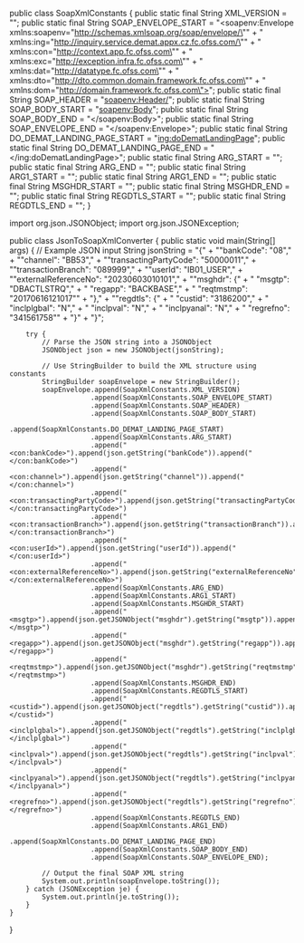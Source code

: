 public class SoapXmlConstants {
    public static final String XML_VERSION = "<?xml version=\"1.0\" encoding=\"UTF-8\"?>";
    public static final String SOAP_ENVELOPE_START = "<soapenv:Envelope xmlns:soapenv=\"http://schemas.xmlsoap.org/soap/envelope/\""
            + " xmlns:ing=\"http://inquiry.service.demat.appx.cz.fc.ofss.com/\""
            + " xmlns:con=\"http://context.app.fc.ofss.com\""
            + " xmlns:exc=\"http://exception.infra.fc.ofss.com\""
            + " xmlns:dat=\"http://datatype.fc.ofss.com\""
            + " xmlns:dto=\"http://dto.common.domain.framework.fc.ofss.com\""
            + " xmlns:dom=\"http://domain.framework.fc.ofss.com\">";
    public static final String SOAP_HEADER = "<soapenv:Header/>";
    public static final String SOAP_BODY_START = "<soapenv:Body>";
    public static final String SOAP_BODY_END = "</soapenv:Body>";
    public static final String SOAP_ENVELOPE_END = "</soapenv:Envelope>";
    public static final String DO_DEMAT_LANDING_PAGE_START = "<ing:doDematLandingPage>";
    public static final String DO_DEMAT_LANDING_PAGE_END = "</ing:doDematLandingPage>";
    public static final String ARG_START = "<arg>";
    public static final String ARG_END = "</arg>";
    public static final String ARG1_START = "<arg1>";
    public static final String ARG1_END = "</arg1>";
    public static final String MSGHDR_START = "<msghdr>";
    public static final String MSGHDR_END = "</msghdr>";
    public static final String REGDTLS_START = "<regdtls>";
    public static final String REGDTLS_END = "</regdtls>";
}



import org.json.JSONObject;
import org.json.JSONException;

public class JsonToSoapXmlConverter {
    public static void main(String[] args) {
        // Example JSON input
        String jsonString = "{"
                + "\"bankCode\": \"08\","
                + "\"channel\": \"BB53\","
                + "\"transactingPartyCode\": \"50000011\","
                + "\"transactionBranch\": \"089999\","
                + "\"userId\": \"IB01_USER\","
                + "\"externalReferenceNo\": \"20230603010101\","
                + "\"msghdr\": {"
                + "    \"msgtp\": \"DBACTLSTRQ\","
                + "    \"regapp\": \"BACKBASE\","
                + "    \"reqtmstmp\": \"20170616121017\""
                + "},"
                + "\"regdtls\": {"
                + "    \"custid\": \"3186200\","
                + "    \"inclplgbal\": \"N\","
                + "    \"inclpval\": \"N\","
                + "    \"inclpyanal\": \"N\","
                + "    \"regrefno\": \"341561758\""
                + "}"
                + "}";

        try {
            // Parse the JSON string into a JSONObject
            JSONObject json = new JSONObject(jsonString);

            // Use StringBuilder to build the XML structure using constants
            StringBuilder soapEnvelope = new StringBuilder();
            soapEnvelope.append(SoapXmlConstants.XML_VERSION)
                        .append(SoapXmlConstants.SOAP_ENVELOPE_START)
                        .append(SoapXmlConstants.SOAP_HEADER)
                        .append(SoapXmlConstants.SOAP_BODY_START)
                        .append(SoapXmlConstants.DO_DEMAT_LANDING_PAGE_START)
                        .append(SoapXmlConstants.ARG_START)
                        .append("               <con:bankCode>").append(json.getString("bankCode")).append("</con:bankCode>")
                        .append("               <con:channel>").append(json.getString("channel")).append("</con:channel>")
                        .append("               <con:transactingPartyCode>").append(json.getString("transactingPartyCode")).append("</con:transactingPartyCode>")
                        .append("               <con:transactionBranch>").append(json.getString("transactionBranch")).append("</con:transactionBranch>")
                        .append("               <con:userId>").append(json.getString("userId")).append("</con:userId>")
                        .append("               <con:externalReferenceNo>").append(json.getString("externalReferenceNo")).append("</con:externalReferenceNo>")
                        .append(SoapXmlConstants.ARG_END)
                        .append(SoapXmlConstants.ARG1_START)
                        .append(SoapXmlConstants.MSGHDR_START)
                        .append("                   <msgtp>").append(json.getJSONObject("msghdr").getString("msgtp")).append("</msgtp>")
                        .append("                   <regapp>").append(json.getJSONObject("msghdr").getString("regapp")).append("</regapp>")
                        .append("                   <reqtmstmp>").append(json.getJSONObject("msghdr").getString("reqtmstmp")).append("</reqtmstmp>")
                        .append(SoapXmlConstants.MSGHDR_END)
                        .append(SoapXmlConstants.REGDTLS_START)
                        .append("                   <custid>").append(json.getJSONObject("regdtls").getString("custid")).append("</custid>")
                        .append("                   <inclplgbal>").append(json.getJSONObject("regdtls").getString("inclplgbal")).append("</inclplgbal>")
                        .append("                   <inclpval>").append(json.getJSONObject("regdtls").getString("inclpval")).append("</inclpval>")
                        .append("                   <inclpyanal>").append(json.getJSONObject("regdtls").getString("inclpyanal")).append("</inclpyanal>")
                        .append("                   <regrefno>").append(json.getJSONObject("regdtls").getString("regrefno")).append("</regrefno>")
                        .append(SoapXmlConstants.REGDTLS_END)
                        .append(SoapXmlConstants.ARG1_END)
                        .append(SoapXmlConstants.DO_DEMAT_LANDING_PAGE_END)
                        .append(SoapXmlConstants.SOAP_BODY_END)
                        .append(SoapXmlConstants.SOAP_ENVELOPE_END);

            // Output the final SOAP XML string
            System.out.println(soapEnvelope.toString());
        } catch (JSONException je) {
            System.out.println(je.toString());
        }
    }
}

